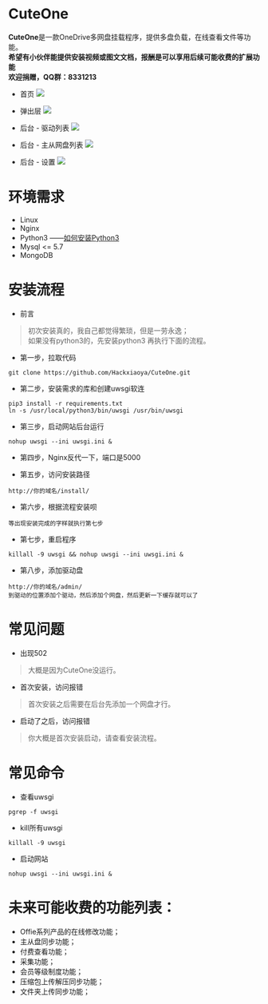 # CuteOne
**CuteOne**是一款OneDrive多网盘挂载程序，提供多盘负载，在线查看文件等功能。  
**希望有小伙伴能提供安装视频或图文文档，报酬是可以享用后续可能收费的扩展功能**  
**欢迎捐赠，QQ群：8331213**

* 首页
![](http://ww1.sinaimg.cn/large/a096a6bfly1g19wrs8zf6j21gt0qtdnl.jpg)

* 弹出层
![](http://ww1.sinaimg.cn/large/a096a6bfly1g19wsm3vzvj21gr0qogpi.jpg)

* 后台 - 驱动列表
![](http://ww1.sinaimg.cn/large/a096a6bfly1g19wtafu4uj21hc0ouq5m.jpg)

* 后台 - 主从网盘列表
![](http://ww1.sinaimg.cn/large/a096a6bfly1g19wtss2r4j21hc0ob407.jpg)

* 后台 - 设置
![](http://ww1.sinaimg.cn/large/a096a6bfly1g19wu2zmegj21hc0qq0uz.jpg)


# 环境需求
* Linux
* Nginx
* Python3  ——[如何安装Python3](https://www.cnblogs.com/s-seven/p/9105973.html)
* Mysql <= 5.7
* MongoDB


# 安装流程
* 前言
> 初次安装真的，我自己都觉得繁琐，但是一劳永逸；  
> 如果没有python3的，先安装python3 再执行下面的流程。
* 第一步，拉取代码  
```
git clone https://github.com/Hackxiaoya/CuteOne.git  
```
* 第二步，安装需求的库和创建uwsgi软连
```
pip3 install -r requirements.txt
ln -s /usr/local/python3/bin/uwsgi /usr/bin/uwsgi
```
* 第三步，启动网站后台运行  
```
nohup uwsgi --ini uwsgi.ini &
```
* 第四步，Nginx反代一下，端口是5000

* 第五步，访问安装路径
```
http://你的域名/install/
```
* 第六步，根据流程安装呗
```
等出现安装完成的字样就执行第七步
```
* 第七步，重启程序
```
killall -9 uwsgi && nohup uwsgi --ini uwsgi.ini &
```
* 第八步，添加驱动盘
```
http://你的域名/admin/
到驱动的位置添加个驱动，然后添加个网盘，然后更新一下缓存就可以了
```




# 常见问题
* 出现502 
> 大概是因为CuteOne没运行。
* 首次安装，访问报错
> 首次安装之后需要在后台先添加一个网盘才行。
* 启动了之后，访问报错
> 你大概是首次安装启动，请查看安装流程。



# 常见命令
* 查看uwsgi
```
pgrep -f uwsgi
```
* kill所有uwsgi
```
killall -9 uwsgi
```
* 启动网站
```
nohup uwsgi --ini uwsgi.ini &
```



# 未来可能收费的功能列表：
* Offie系列产品的在线修改功能；
* 主从盘同步功能；
* 付费查看功能；
* 采集功能；
* 会员等级制度功能；
* 压缩包上传解压同步功能；
* 文件夹上传同步功能；